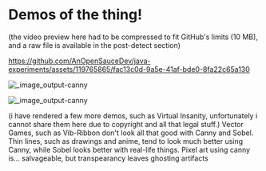 # Demos of the thing!

(the video preview here had to be compressed to fit GitHub's limits (10 MB), and a raw file is available in the post-detect section)


https://github.com/AnOpenSauceDev/java-experiments/assets/119765865/fac13c0d-9a5e-41af-bde0-8fa22c65a130




![_image_output-canny](https://github.com/AnOpenSauceDev/java-experiments/assets/119765865/91836b7c-bf0e-4c87-b7ff-edc99a8d14e7) 

![_image_output-canny](https://github.com/AnOpenSauceDev/java-experiments/assets/119765865/3a653fe0-be71-405a-902a-af2b6bf87801)


(i have rendered a few more demos, such as Virtual Insanity, unfortunately i cannot share them here due to copyright and all that legal stuff.)
Vector Games, such as Vib-Ribbon don't look all that good with Canny and Sobel.
Thin lines, such as drawings and anime, tend to look much better using Canny, while Sobel looks better with real-life things.
Pixel art using canny is... salvageable, but transpearancy leaves ghosting artifacts
